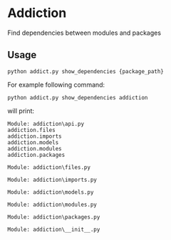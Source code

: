 # Addiction

Find dependencies between modules and packages

## Usage

```
python addict.py show_dependencies {package_path}
```

For example following command:

```
python addict.py show_dependencies addiction
```

will print:

```
Module: addiction\api.py
addiction.files
addiction.imports
addiction.models
addiction.modules
addiction.packages

Module: addiction\files.py

Module: addiction\imports.py

Module: addiction\models.py

Module: addiction\modules.py

Module: addiction\packages.py

Module: addiction\__init__.py
```

